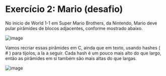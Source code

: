 # Exercício 2: Mario (desafio)

No início de World 1-1 em Super Mario Brothers, da Nintendo, Mario deve pular pirâmides de blocos adjacentes, conforme mostrado abaixo.

![image](https://user-images.githubusercontent.com/75676327/149771583-0d9cc150-1d63-4a43-bcbd-859ff75569c1.png)

Vamos recriar essas pirâmides em C, ainda que em texto, usando hashes ( # ) para tijolos, a la a seguir. Cada hash é um pouco mais alto do que largo, então as pirâmides em si também são mais altas do que largas.

![image](https://user-images.githubusercontent.com/75676327/149771619-94d2bcfa-ce16-473b-9515-e01920f22b2c.png)
